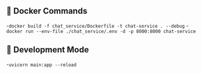 ## 🐳 Docker Commands

-```docker build -f chat_service/Dockerfile -t chat-service . --debug```
-```docker run --env-file ./chat_service/.env -d -p 8000:8000 chat-service```


## 🚀 Development Mode

-```uvicorn main:app --reload```